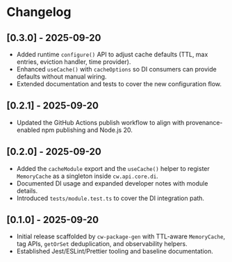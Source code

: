 # Changelog

## [0.3.0] - 2025-09-20
- Added runtime `configure()` API to adjust cache defaults (TTL, max entries, eviction handler, time provider).
- Enhanced `useCache()` with `cacheOptions` so DI consumers can provide defaults without manual wiring.
- Extended documentation and tests to cover the new configuration flow.

## [0.2.1] - 2025-09-20
- Updated the GitHub Actions publish workflow to align with provenance-enabled
  npm publishing and Node.js 20.

## [0.2.0] - 2025-09-20
- Added the `cacheModule` export and the `useCache()` helper to register
  `MemoryCache` as a singleton inside `cw.api.core.di`.
- Documented DI usage and expanded developer notes with module details.
- Introduced `tests/module.test.ts` to cover the DI integration path.

## [0.1.0] - 2025-09-20
- Initial release scaffolded by `cw-package-gen` with TTL-aware `MemoryCache`,
  tag APIs, `getOrSet` deduplication, and observability helpers.
- Established Jest/ESLint/Prettier tooling and baseline documentation.
